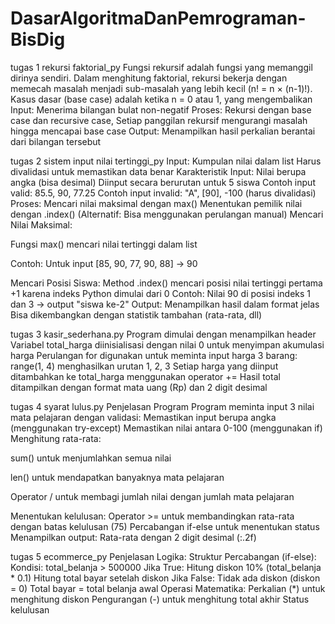 # DasarAlgoritmaDanPemrograman-BisDig
tugas 1 rekursi faktorial_py
Fungsi rekursif adalah fungsi yang memanggil dirinya sendiri.
Dalam menghitung faktorial, rekursi bekerja dengan memecah masalah menjadi sub-masalah yang lebih kecil (n! = n × (n-1)!).
Kasus dasar (base case) adalah ketika n = 0 atau 1, yang mengembalikan 
Input: Menerima bilangan bulat non-negatif
Proses: Rekursi dengan base case dan recursive case, Setiap panggilan rekursif mengurangi masalah hingga mencapai base case
Output: Menampilkan hasil perkalian berantai dari bilangan tersebut

tugas 2 sistem input nilai tertinggi_py
Input:
Kumpulan nilai dalam list
Harus divalidasi untuk memastikan data benar
Karakteristik Input:
Nilai berupa angka (bisa desimal)
Diinput secara berurutan untuk 5 siswa
Contoh input valid: 85.5, 90, 77.25
Contoh input invalid: "A", [90], -100 (harus divalidasi)
Proses:
Mencari nilai maksimal dengan max()
Menentukan pemilik nilai dengan .index()
(Alternatif: Bisa menggunakan perulangan manual)
Mencari Nilai Maksimal:

Fungsi max() mencari nilai tertinggi dalam list

Contoh: Untuk input [85, 90, 77, 90, 88] → 90

Mencari Posisi Siswa:
Method .index() mencari posisi nilai tertinggi pertama
+1 karena indeks Python dimulai dari 0
Contoh: Nilai 90 di posisi indeks 1 dan 3 → output "siswa ke-2"
Output:
Menampilkan hasil dalam format jelas
Bisa dikembangkan dengan statistik tambahan (rata-rata, dll)

tugas 3 kasir_sederhana.py
Program dimulai dengan menampilkan header
Variabel total_harga diinisialisasi dengan nilai 0 untuk menyimpan akumulasi harga
Perulangan for digunakan untuk meminta input harga 3 barang:
range(1, 4) menghasilkan urutan 1, 2, 3
Setiap harga yang diinput ditambahkan ke total_harga menggunakan operator +=
Hasil total ditampilkan dengan format mata uang (Rp) dan 2 digit desimal

tugas 4 syarat lulus.py
Penjelasan Program
Program meminta input 3 nilai mata pelajaran dengan validasi:
Memastikan input berupa angka (menggunakan try-except)
Memastikan nilai antara 0-100 (menggunakan if)
Menghitung rata-rata:

sum() untuk menjumlahkan semua nilai

len() untuk mendapatkan banyaknya mata pelajaran

Operator / untuk membagi jumlah nilai dengan jumlah mata pelajaran

Menentukan kelulusan:
Operator >= untuk membandingkan rata-rata dengan batas kelulusan (75)
Percabangan if-else untuk menentukan status
Menampilkan output:
Rata-rata dengan 2 digit desimal (:.2f)

 tugas 5 ecommerce_py
Penjelasan Logika:
Struktur Percabangan (if-else):
Kondisi: total_belanja > 500000
Jika True:
Hitung diskon 10% (total_belanja * 0.1)
Hitung total bayar setelah diskon
Jika False:
Tidak ada diskon (diskon = 0)
Total bayar = total belanja awal
Operasi Matematika:
Perkalian (*) untuk menghitung diskon
Pengurangan (-) untuk menghitung total akhir
Status kelulusan
